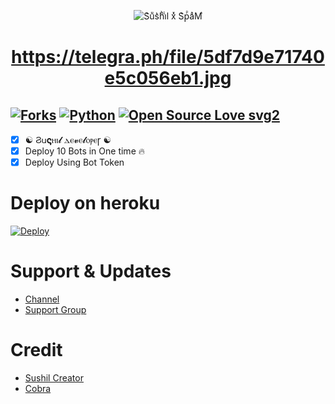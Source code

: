 <p align="center">
  <img src="./https://telegra.ph/file/5df7d9e71740e5c056eb1.jpg" alt="
S͛uͧs͛hͪiͥl xͯ S͛рⷬaͣMⷨ">
</p>
<h1 align="center">
  <b>

https://telegra.ph/file/5df7d9e71740e5c056eb1.jpg</b>
</h1>

[![Forks](https://img.shields.io/github/forks/SUSHILxSPAM/Spambot?style=flat-square&color=orange)](https://github.com/SUSHILxSPAM/Spambot/fork)
[![Python](https://img.shields.io/badge/Python-v3.9.7-blue)](https://www.python.org/)
[![Open Source Love svg2](https://badges.frapsoft.com/os/v2/open-source.svg?v=103)](https://github.com/SUSHILxSPAM/Spambot)   
----
 
- [x] ☯︎ Ϩ𐌵𝛓ⲏⲓ𝓵 ⲇⲉ𝓿ⲉ𝓵ⲟⲣⲉꞅ ☯︎
- [x] Deploy 10 Bots in One time 🔥
- [x] Deploy Using Bot Token 

# Deploy on heroku

[![Deploy](https://www.herokucdn.com/deploy/button.svg)](https://heroku.com/deploy?template=https://github.com/SUSHILDEVELOPER/spam-deploy-)


# Support & Updates
* [Channel](https://t.me/ALLG_BAN) 
* [Support Group](https://t.me/ALLF_BAN)

# Credit
* [Sushil Creator](https://github.com/SUSHILxSPAM)
* [Cobra](https://github.com/SUSHILxMUSIC/) 
